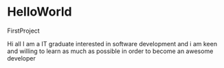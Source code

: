 # HelloWorld
FirstProject

Hi all I am a IT graduate interested in software development and i am keen and willing to learn as much as possible in order to become an awesome developer
